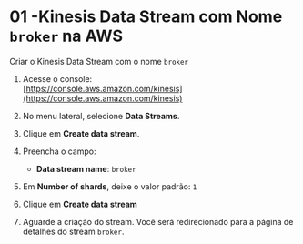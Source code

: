 # 01 -Kinesis Data Stream com Nome `broker` na AWS

Criar o Kinesis Data Stream com o nome `broker` 

1. Acesse o console:  
   [https://console.aws.amazon.com/kinesis](https://console.aws.amazon.com/kinesis)

2. No menu lateral, selecione **Data Streams**.

3. Clique em **Create data stream**.

4. Preencha o campo:
   - **Data stream name**: `broker`

5. Em **Number of shards**, deixe o valor padrão: `1`

6. Clique em **Create data stream**

7. Aguarde a criação do stream. Você será redirecionado para a página de detalhes do stream `broker`.